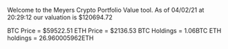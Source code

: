 Welcome to the Meyers Crypto Portfolio Value tool. 
As of 04/02/21 at 20:29:12 our valuation is $120694.72 

BTC Price = $59522.51
 ETH Price = $2136.53
BTC Holdings = 1.06BTC
 ETH holdings = 26.960005962ETH 
